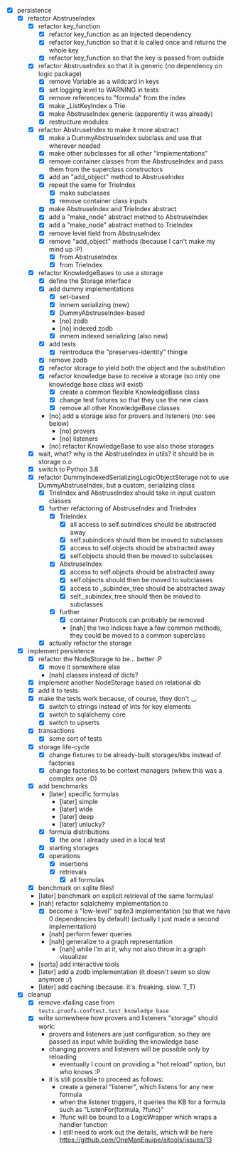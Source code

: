 
- [x] persistence
    - [x] refactor AbstruseIndex
        - [x] refactor key_function
            - [x] refactor key_function as an injected dependency
            - [x] refactor key_function so that it is called once and returns the whole key
            - [x] refactor key_function so that the key is passed from outside
        - [x] refactor AbstruseIndex so that it is generic (no dependency on logic package)
            - [x] remove Variable as a wildcard in keys
            - [x] set logging level to WARNING in tests
            - [x] remove references to "formula" from the index
            - [x] make _ListKeyIndex a Trie
            - [x] make AbstruseIndex generic (apparently it was already)
            - [x] restructure modules
        - [x] refactor AbstruseIndex to make it more abstract
            - [x] make a DummyAbstruseIndex subclass and use that wherever needed
            - [x] make other subclasses for all other "implementations"
            - [x] remove container classes from the AbstruseIndex and pass them from the superclass constructors
            - [x] add an "add_object" method to AbstruseIndex
            - [x] repeat the same for TrieIndex
                - [x] make subclasses
                - [x] remove container class inputs
            - [x] make AbstruseIndex and TrieIndex abstract
            - [x] add a "make_node" abstract method to AbstruseIndex
            - [x] add a "make_node" abstract method to TrieIndex
            - [x] remove level field from AbstruseIndex
            - [x] remove "add_object" methods (because I can't make my mind up :P)
                - [x] from AbstruseIndex
                - [x] from TrieIndex
        - [x] refactor KnowledgeBases to use a storage
            - [x] define the Storage interface
            - [x] add dummy implementations
                - [x] set-based
                - [x] inmem serializing (new)
                - [x] DummyAbstruseIndex-based
                - [no] zodb
                - [no] indexed zodb
                - [x] inmem indexed serializing (also new)
            - [x] add tests
                - [x] reintroduce the "preserves-identity" thingie
            - [x] remove zodb
            - [x] refactor storage to yield both the object and the substitution
            - [x] refactor knowledge base to receive a storage (so only one knowledge base class will exist)
                - [x] create a common flexible KnowledgeBase class
                - [x] change test fixtures so that they use the new class
                - [x] remove all other KnowledgeBase classes
            - [no] add a storage also for provers and listeners (no: see below)
                - [no] provers 
                - [no] listeners
            - [no] refactor KnowledgeBase to use also those storages
        - [x] wait, what? why is the AbstruseIndex in utils? it should be in storage o.o
        - [x] switch to Python 3.8
        - [x] refactor DummyIndexedSerializingLogicObjectStorage not to use DummyAbstruseIndex, but a custom, serializing class
            - [x] TrieIndex and AbstruseIndex should take in input custom classes
            - [x] further refactoring of AbstruseIndex and TrieIndex
                - [x] TrieIndex
                    - [x] all access to self.subindices should be abstracted away
                    - [x] self.subindices should then be moved to subclasses
                    - [x] access to self.objects should be abstracted away
                    - [x] self.objects should then be moved to subclasses
                - [x] AbstruseIndex 
                    - [x] access to self.objects should be abstracted away
                    - [x] self.objects should then be moved to subclasses
                    - [x] access to _subindex_tree should be abstracted away
                    - [x] self._subindex_tree should then be moved to subclasses
                - [x] further
                    - [x] container Protocols can probably be removed
                    - [nah] the two indices have a few common methods, they could be moved to a common superclass
            - [x] actually refactor the storage 
    - [x] implement persistence
        - [x] refactor the NodeStorage to be... better :P
            - [x] move it somewhere else
            - [nah] classes instead of dicts?
        - [x] implement another NodeStorage based on relational db
        - [x] add it to tests
        - [x] make the tests work because, of course, they don't ._.
            - [x] switch to strings instead of ints for key elements
            - [x] switch to sqlalchemy core
            - [x] switch to upserts
        - [x] transactions
            - [x] some sort of tests
        - [x] storage life-cycle
            - [x] change fixtures to be already-built storages/kbs instead of factories
            - [x] change factories to be context managers (whew this was a complex one :D)
        - [x] add benchmarks
            - [later] specific formulas
                - [later] simple
                - [later] wide
                - [later] deep
                - [later] unlucky?
            - [x] formula distributions
                - [x] the one I already used in a local test
            - [x] starting storages
            - [x] operations
                - [x] insertions
                - [x] retrievals
                    - [x] all formulas
        - [x]  benchmark on sqlite files!
        - [later] benchmark on explicit retrieval of the same formulas!
        - [nah] refactor sqlalchemy implementation to
            - [x] become a "low-level" sqlite3 implementation (so that we have 0 dependencies by default) (actually I just made a second implementation)
            - [nah] perform fewer queries
            - [nah] generalize to a graph representation
                - [nah] while I'm at it, why not also throw in a graph visualizer
        - [sorta]  add interactive tools
        - [later] add a zodb implementation (it doesn't seem so slow anymore :/)
        - [later] add caching (because. it's. freaking. slow. T_T)
    - [x] cleanup
        - [x] remove xfailing case from `tests.proofs.conftest.test_knowledge_base`
        - [x] write somewhere how provers and listeners "storage" should work:
            - provers and listeners are just configuration, so they are passed as input while building the knowledge base
            - changing provers and listeners will be possible only by reloading
                - eventually I count on providing a "hot reload" option, but who knows :P
            - it is still possible to proceed as follows:
                - create a general "listener", which listens for any new formula
                - when the listener triggers, it queries the KB for a formula such as "ListenFor(formula, ?func)"
                - ?func will be bound to a LogicWrapper which wraps a handler function
                - I still need to work out the details, which will be here https://github.com/OneManEquipe/aitools/issues/13